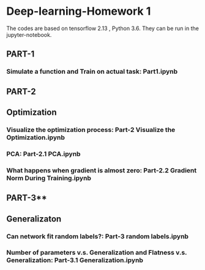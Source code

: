# Deep-learning-Homework 1

The codes are based on tensorflow 2.13 , Python 3.6. They can be run in the jupyter-notebook.

## PART-1
### Simulate a function and Train on actual task: Part1.ipynb

## PART-2
## Optimization
### Visualize the optimization process: Part-2 Visualize the Optimization.ipynb 
### PCA: Part-2.1 PCA.ipynb
### What happens when gradient is almost zero: Part-2.2 Gradient Norm During Training.ipynb

## PART-3** 
## Generalizaton 
### Can network fit random labels?: Part-3 random labels.ipynb
### Number of parameters v.s. Generalization and Flatness v.s. Generalization: Part-3.1 Generalization.ipynb
